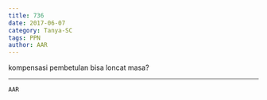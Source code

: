 ```yaml
---
title: 736
date: 2017-06-07
category: Tanya-SC
tags: PPN
author: AAR
---
```


kompensasi pembetulan bisa loncat masa?

---



`AAR`

